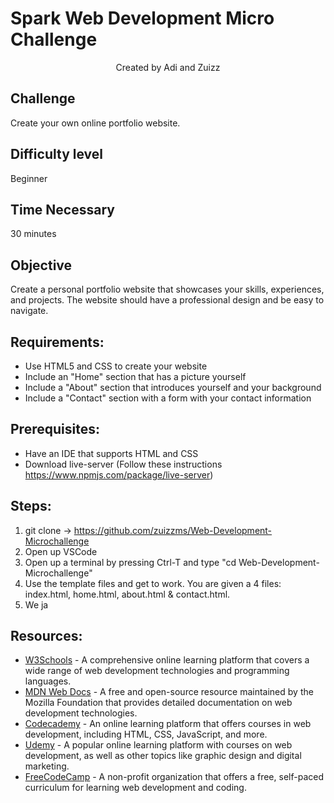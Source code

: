 <!DOCTYPE html>
<html>
  <head>

  </head>
  <body>
    <h1>Spark Web Development Micro Challenge</h1>

<center><p>Created by Adi and Zuizz</p></center>

<h2>Challenge</h2>
<p>Create your own online portfolio website.</p>

<h2>Difficulty level</h2>
<p>Beginner</p>

<h2>Time Necessary</h2>
<p>30 minutes</p>

<h2>Objective</h2>
<p>Create a personal portfolio website that showcases your skills, experiences, and projects. The website should have a professional design and be easy to navigate.</p>

<h2>Requirements:</h2>
<ul>
  <li>Use HTML5 and CSS to create your website</li>
  <li>Include an "Home" section that has a picture yourself</li>
  <li>Include a "About" section that introduces yourself and your background</li>
  <li>Include a "Contact" section with a form with your contact information</li>
</ul>

<h2>Prerequisites:</h2>
<ul>
  <li>Have an IDE that supports HTML and CSS</li>
  <li>Download live-server (Follow these instructions <a href="https://www.npmjs.com/package/live-server">https://www.npmjs.com/package/live-server</a>)</li>
</ul>

<h2>Steps:</h2>
<ol>
  <li>git clone -> <a href="https://github.com/zuizzms/Web-Development-Microchallenge">https://github.com/zuizzms/Web-Development-Microchallenge</a></li>
  <li>Open up VSCode</li>
  <li>Open up a terminal by pressing Ctrl-T and type "cd Web-Development-Microchallenge"</li>
  <li>Use the template files and get to work. You are given a 4 files: index.html, home.html, about.html & contact.html.</li>
  <li>We ja</li>
</ol>

<h2>Resources:</h2>
<ul>
  <li><a href="https://www.w3schools.com/">W3Schools</a> - A comprehensive online learning platform that covers a wide range of web development technologies and programming languages.</li>
  <li><a href="https://developer.mozilla.org/">MDN Web Docs</a> - A free and open-source resource maintained by the Mozilla Foundation that provides detailed documentation on web development technologies.</li>
  <li><a href="https://www.codecademy.com/">Codecademy</a> - An online learning platform that offers courses in web development, including HTML, CSS, JavaScript, and more.</li>
  <li><a href="https://www.udemy.com/">Udemy</a> - A popular online learning platform with courses on web development, as well as other topics like graphic design and digital marketing.</li>
  <li><a href="https://www.freecodecamp.org/">FreeCodeCamp</a> - A non-profit organization that offers a free, self-paced curriculum for learning web development and coding.</li>
</ul>
  </body>
</html>
